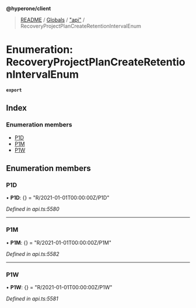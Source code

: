 **@hyperone/client**

> [README](../README.md) / [Globals](../globals.md) / ["api"](../modules/_api_.md) / RecoveryProjectPlanCreateRetentionIntervalEnum

# Enumeration: RecoveryProjectPlanCreateRetentionIntervalEnum

**`export`** 

## Index

### Enumeration members

* [P1D](_api_.recoveryprojectplancreateretentionintervalenum.md#p1d)
* [P1M](_api_.recoveryprojectplancreateretentionintervalenum.md#p1m)
* [P1W](_api_.recoveryprojectplancreateretentionintervalenum.md#p1w)

## Enumeration members

### P1D

•  **P1D**: {} = "R/2021-01-01T00:00:00Z/P1D"

*Defined in api.ts:5580*

___

### P1M

•  **P1M**: {} = "R/2021-01-01T00:00:00Z/P1M"

*Defined in api.ts:5582*

___

### P1W

•  **P1W**: {} = "R/2021-01-01T00:00:00Z/P1W"

*Defined in api.ts:5581*
